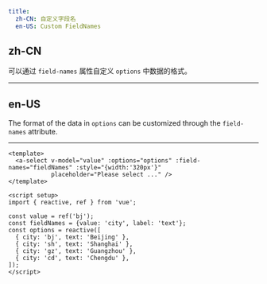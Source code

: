 ```yaml
title:
  zh-CN: 自定义字段名
  en-US: Custom FieldNames
```

## zh-CN

可以通过 `field-names` 属性自定义 `options` 中数据的格式。

---

## en-US

The format of the data in `options` can be customized through the `field-names` attribute.

---

```vue
<template>
  <a-select v-model="value" :options="options" :field-names="fieldNames" :style="{width:'320px'}"
            placeholder="Please select ..." />
</template>

<script setup>
import { reactive, ref } from 'vue';

const value = ref('bj');
const fieldNames = {value: 'city', label: 'text'};
const options = reactive([
  { city: 'bj', text: 'Beijing' },
  { city: 'sh', text: 'Shanghai' },
  { city: 'gz', text: 'Guangzhou' },
  { city: 'cd', text: 'Chengdu' },
]);
</script>
```
